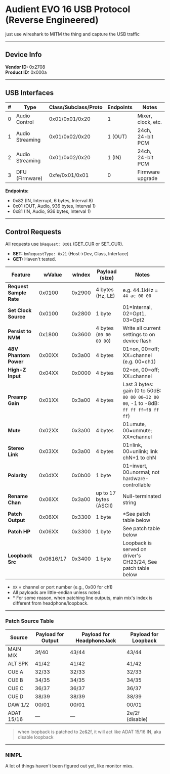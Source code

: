 # Audient EVO 16 USB Protocol (Reverse Engineered)

just use wireshark to MITM the thing and capture the USB traffic

---

## Device Info

**Vendor ID:** 0x2708  
**Product ID:** 0x000a

---

## USB Interfaces

| #   | Type            | Class/Subclass/Proto | Endpoints | Notes              |
| --- | --------------- | -------------------- | --------- | ------------------ |
| 0   | Audio Control   | 0x01/0x01/0x20       | 1         | Mixer, clock, etc. |
| 1   | Audio Streaming | 0x01/0x02/0x20       | 1 (OUT)   | 24ch, 24-bit PCM   |
| 2   | Audio Streaming | 0x01/0x02/0x20       | 1 (IN)    | 24ch, 24-bit PCM   |
| 3   | DFU (Firmware)  | 0xfe/0x01/0x01       | 0         | Firmware upgrade   |

**Endpoints:**

- 0x82 (IN, Interrupt, 6 bytes, Interval 8)
- 0x01 (OUT, Audio, 936 bytes, Interval 1)
- 0x81 (IN, Audio, 936 bytes, Interval 1)

---

## Control Requests

All requests use `bRequest: 0x01` (GET_CUR or SET_CUR).

- **SET:** `bmRequestType: 0x21` (Host→Dev, Class, Interface)
- **GET:** Haven't tested.

| Feature                 | wValue    | wIndex | Payload (size)          | Notes                                                                                    |
| ----------------------- | --------- | ------ | ----------------------- | ---------------------------------------------------------------------------------------- |
| **Request Sample Rate** | 0x0100    | 0x2900 | 4 bytes (Hz, LE)        | e.g. 44.1kHz = `44 ac 00 00`                                                             |
| **Set Clock Source**    | 0x0100    | 0x2800 | 1 byte                  | 01=Internal, 02=Opt1, 03=Opt2                                                            |
| **Persist to NVM**      | 0x1800    | 0x3600 | 4 bytes (`00 00 00 00`) | Write all current settings to on device flash                                            |
| **48V Phantom Power**   | 0x00XX    | 0x3a00 | 4 bytes                 | 01=on, 00=off; XX=channel (e.g. 00=ch1)                                                  |
| **High-Z Input**        | 0x04XX    | 0x0000 | 4 bytes                 | 02=on, 00=off; XX=channel                                                                |
| **Preamp Gain**         | 0x01XX    | 0x3a00 | 4 bytes                 | Last 3 bytes: gain (0 to 50dB: `00 00 00`–`32 00 00`, -1 to -8dB: `ff ff ff`–`f8 ff ff`) |
| **Mute**                | 0x02XX    | 0x3a00 | 4 bytes                 | 01=mute, 00=unmute; XX=channel                                                           |
| **Stereo Link**         | 0x03XX    | 0x3a00 | 4 bytes                 | 01=link, 00=unlink; link chN+1 to chN                                                    |
| **Polarity**            | 0x0dXX    | 0x0b00 | 1 byte                  | 01=invert, 00=normal; not hardware-controllable                                          |
| **Rename Chan**         | 0x06XX    | 0x3a00 | up to 17 bytes (ASCII)  | Null-terminated string                                                                   |
| **Patch Output**        | 0x06XX    | 0x3300 | 1 byte                  | \*See patch table below                                                                  |
| **Patch HP**            | 0x06XX    | 0x3300 | 1 byte                  | See patch table below                                                                    |
| **Loopback Src**        | 0x0616/17 | 0x3400 | 1 byte                  | Loopback is served on driver's CH23/24, See patch table below                            |

- `XX` = channel or port number (e.g., 0x00 for ch1)
- All payloads are little-endian unless noted.
- \* For some reason, when patching line outputs, main mix's index is different from headphone/loopback.

---

### Patch Source Table

| Source     | Payload for Output | Payload for HeadphoneJack | Payload for Loopback |
| ---------- | ------------------ | ------------------------- | -------------------- |
| MAIN MIX   | 3f/40              | 43/44                     | 43/44                |
| ALT SPK    | 41/42              | 41/42                     | 41/42                |
| CUE A      | 32/33              | 32/33                     | 32/33                |
| CUE B      | 34/35              | 34/35                     | 34/35                |
| CUE C      | 36/37              | 36/37                     | 36/37                |
| CUE D      | 38/39              | 38/39                     | 38/39                |
| DAW 1/2    | 00/01              | 00/01                     | 00/01                |
| ADAT 15/16 | —                  | —                         | 2e/2f (disable)      |

> when loopback is patched to 2e&2f, it will act like ADAT 15/16 IN, aka disable loopback

---

### NIMPL

A lot of things haven't been figured out yet, like monitor mixs.
